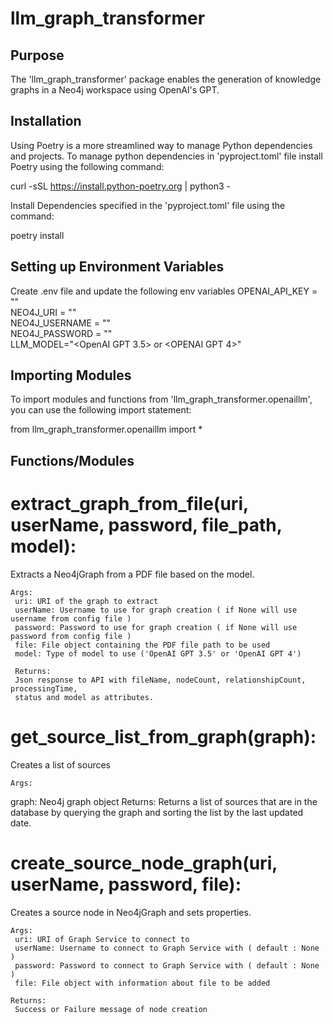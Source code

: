 # llm_graph_transformer

## Purpose
The 'llm_graph_transformer' package enables the generation of knowledge graphs in a Neo4j workspace using OpenAI's GPT.

## Installation
Using Poetry is a more streamlined way to manage Python dependencies and projects. To manage python dependencies in 'pyproject.toml' file install Poetry using the following command:

curl -sSL https://install.python-poetry.org | python3 -

Install Dependencies specified in the 'pyproject.toml' file using the command:

poetry install


## Setting up Environment Variables
Create .env file and update the following env variables
OPENAI_API_KEY = ""\
NEO4J_URI = ""\
NEO4J_USERNAME = ""\
NEO4J_PASSWORD = ""\
LLM_MODEL="<OpenAI GPT 3.5> or <OPENAI GPT 4>"

## Importing Modules
To import modules and functions from 'llm_graph_transformer.openaillm', you can use the following import statement:

from llm_graph_transformer.openaillm import *

## Functions/Modules

# extract_graph_from_file(uri, userName, password, file_path, model):
   Extracts a Neo4jGraph from a PDF file based on the model.
   
    Args:
   	 uri: URI of the graph to extract
   	 userName: Username to use for graph creation ( if None will use username from config file )
   	 password: Password to use for graph creation ( if None will use password from config file )
   	 file: File object containing the PDF file path to be used
   	 model: Type of model to use ('OpenAI GPT 3.5' or 'OpenAI GPT 4')
   
     Returns: 
   	 Json response to API with fileName, nodeCount, relationshipCount, processingTime, 
     status and model as attributes.

# get_source_list_from_graph(graph):
   
   Creates a list of sources
   
    Args:
  graph: Neo4j graph object
    Returns:
   Returns a list of sources that are in the database by querying the graph and 
   sorting the list by the last updated date. 

# create_source_node_graph(uri, userName, password, file):

   Creates a source node in Neo4jGraph and sets properties.
   
    Args:
   	 uri: URI of Graph Service to connect to
   	 userName: Username to connect to Graph Service with ( default : None )
   	 password: Password to connect to Graph Service with ( default : None )
   	 file: File object with information about file to be added
   
    Returns: 
   	 Success or Failure message of node creation


